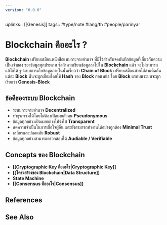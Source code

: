 ```yaml
---
version: "0.0.0"
---
```

uplinks:: [[Genesis]]
tags:: #type/note #lang/th #people/parinyar 
# Blockchain คืออะไร ?
**Blockchain** เปรียบเสมือนหนังสือแบบกระจายอำนาจ ที่มีไว้สำหรับจดบันทึกข้อมูลที่เกี่ยวกับความเป็นเจ้าของ ของข้อมูลทุกประเภท ซึ่งถ้าหากเขียนข้อมูลลงไปใน **Blockchain** แล้ว จะไม่สามารถแก้ไขได้ รูปแบบการเก็บข้อมูลภายในนั้นเรียกว่า **Chain of Block** เปรียบเสมือนสายโซ่ล่ามติดกันแต่ละ **Block** นั้นจะถูกเชื่อมโดยใช้ **Hash** ของ **Block** ก่อนหน้า โดย **Block** แรกบนระบบจะถูกเรียกว่า **Genesis-Block**

## ข้อดีของระบบ Blockchain
- ระบบกระจายอำนาจ **Decentralized** 
- ทำธุรกรรมได้โดยไม่ต้องเปิดเผยตัวตน **Pseudonymous**
- ข้อมูลทุกอย่างเปิดเผยอย่างโปร่งใส **Transparent**
- ลดความจำเป็นในการเชื่อใจผู้อื่น และยังสามารถทำงานได้อย่างถูกต้อง **Minimal Trust**
- เสถียรและปลอดภัย **Robust**
- ข้อมูลทุกอย่างสามารถตรวจสอบได้ **Audiable / Verifiable**

## Concepts ของ Blockchain
- **[[Cryptographic Key คืออะไร|Cryptographic Key]]**
- **[[โครงสร้างของ Blockchain|Data Structure]]**
- **State Machine**
- **[[Consensus คืออะไร|Consensus]]**

## References

## See Also